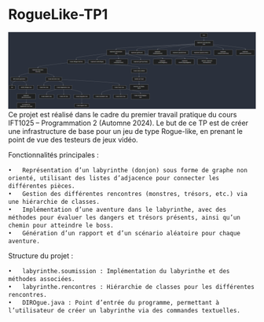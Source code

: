 # RogueLike-TP1

![FlowChart](FlowChart.png)
Ce projet est réalisé dans le cadre du premier travail pratique du cours IFT1025 – Programmation 2 (Automne 2024). Le but de ce TP est de créer une infrastructure de base pour un jeu de type Rogue-like, en prenant le point de vue des testeurs de jeux vidéo.

Fonctionnalités principales :

	•	Représentation d’un labyrinthe (donjon) sous forme de graphe non orienté, utilisant des listes d’adjacence pour connecter les différentes pièces.
	•	Gestion des différentes rencontres (monstres, trésors, etc.) via une hiérarchie de classes.
	•	Implémentation d’une aventure dans le labyrinthe, avec des méthodes pour évaluer les dangers et trésors présents, ainsi qu’un chemin pour atteindre le boss.
	•	Génération d’un rapport et d’un scénario aléatoire pour chaque aventure.

Structure du projet :

	•	labyrinthe.soumission : Implémentation du labyrinthe et des méthodes associées.
	•	labyrinthe.rencontres : Hiérarchie de classes pour les différentes rencontres.
	•	DIROgue.java : Point d’entrée du programme, permettant à l’utilisateur de créer un labyrinthe via des commandes textuelles.
